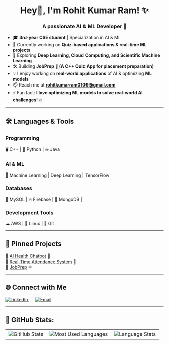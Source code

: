 <h1 align="center">Hey👋, I'm Rohit Kumar Ram! ✨</h1>
<h3 align="center">A passionate AI & ML Developer 🚀</h3>


- 🎓 **3rd-year CSE student** | Specialization in AI & ML 
- 🔭 Currently working on **Quiz-based applications & real-time ML projects**  
- 🧠 Exploring **Deep Learning, Cloud Computing, and Scientific Machine Learning**  
- 🛠  Building **JobPrep 🚀 (A C++ Quiz App for placement preparation)**  
- 💡 I enjoy working on **real-world applications** of AI & optimizing **ML models**
- 📫 Reach me at **rohitkumarram0109@gmail.com**
- ⚡ Fun fact: **I love optimizing ML models to solve real-world AI challenges!** 🔥  

---

## 🛠️ **Languages & Tools**
### **Programming**
🖥️ C++ | 🐍 Python | ☕ Java  
### **AI & ML**
🧠 Machine Learning | Deep Learning | TensorFlow  
### **Databases**
💾 MySQL | 🔥 Firebase | 🌱 MongoDB  | 
### **Development Tools**
☁ AWS | 🐧 Linux | 🔗 Git   

---

## 📌 **Pinned Projects**
🔹 [AI Health Chatbot](https://github.com/rohitkumarram410/AI-Health-Chatbot) 🔬  
🔹 [Real-Time Attendance System](https://github.com/rohitkumarram410/Real-Time-Attendance-System-Using-Image-Recognition-) 📸  
🔹 [JobPrep](https://github.com/rohitkumarram410/JobPrep) ⚛  

---

## 🌐 **Connect with Me**
<p align="left">
  <a href="https://www.linkedin.com/in/rohit-kumar-ram" target="_blank">
    <img src="https://img.shields.io/badge/LinkedIn-blue?logo=linkedin&style=for-the-badge" alt="LinkedIn"/>
  </a> 
  &nbsp;&nbsp;&nbsp;&nbsp; 
  <a href="mailto:rohitkumarram0109@gmail.com">
    <img src="https://img.shields.io/badge/Email-red?logo=gmail&style=for-the-badge" alt="Email"/>
  </a>
</p>

---

## 🚀 GitHub Stats:
<table align="center">
  <tr>
    <td><img src="https://github-profile-summary-cards.vercel.app/api/cards/stats?username=rohitkumarram410&theme=radical" alt="GitHub Stats" style="border: 2px solid white;"/></td>
    <td><img src="https://github-profile-summary-cards.vercel.app/api/cards/repos-per-language?username=rohitkumarram410&theme=radical" alt="Most Used Languages" style="border: 2px solid white;"/></td>
    <td><img src="https://github-readme-stats.vercel.app/api/top-langs/?username=rohitkumarram410&layout=compact&theme=radical" alt="Language Stats" style="border: 2px solid white;"/></td>
  </tr>
</table>
